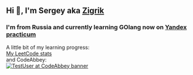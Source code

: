 ## Hi 👋, I'm Sergey aka [Zigrik](https://github.com/Zigrik/)
### I'm from Russia and currently learning GOlang now on [Yandex practicum](https://practicum.yandex.ru/)
A little bit of my learning progress: <br>
[My LeetCode stats](https://leetcode.com/Zigrik/)<br>
and CodeAbbey:<br>
[![TestUser at CodeAbbey banner](https://www.codeabbey.com/index/user_banner/zigrik.png)](https://www.codeabbey.com/index/user_profile/zigrik)
<!--
**Zigrik/zigrik** is a ✨ _special_ ✨ repository because its `README.md` (this file) appears on your GitHub profile.

Here are some ideas to get you started:

- 🔭 I’m currently working on ...
- 🌱 I’m currently learning ...
- 👯 I’m looking to collaborate on ...
- 🤔 I’m looking for help with ...
- 💬 Ask me about ...
- 📫 How to reach me: ...
- 😄 Pronouns: ...
- ⚡ Fun fact: ...
-->
